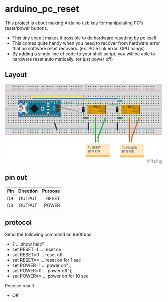 
# arduino_pc_reset
This project is about making Arduino usb key for manipulating PC's reset/power buttons.

- This tiny circuit makes it possible to do hardware resetting by pc itself.
- This comes quite handy when you need to recover from hardware error that no software reset recovers. (ex. PCIe link error, GPU hangs)
- By adding a single line of code to your shell script, you will be able to hardware reset auto matically. (or just power off)


## Layout
  ![Breadboard](./arduino_pc_reset_BreadBoard.png)

## pin out


 | Pin     | Direction  | Purpose |
 | ------- |:----------:| -------:|
 | D9      | OUTPUT     | RESET   |
 | D8      | OUTPUT     | POWER   |

## protocol

Send the following command on 9600bps.


- ? ...  show help"
- set RESET=1 ...  reset on
- set RESET=0 ...  reset off
- set RESET=* ...  reset on for 1 sec
- set POWER=1 ...  power on");
- set POWER=0 ...  power off");
- set POWER=* ...  power on for 10 sec

Receive result

- OK

  
